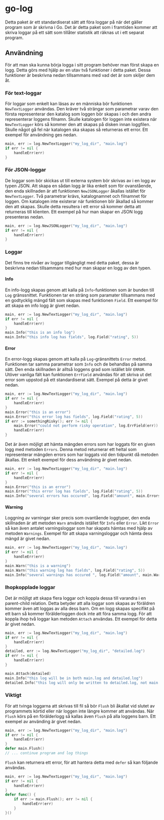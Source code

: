 # go-log
Detta paket är ett standardiserat sätt att föra loggar på när det gäller program som är skrivna i Go. Det är detta paket som i framtiden kommer att skriva loggar på ett sätt som tillåter statistik att räknas ut i ett separat program.

## Användning
För att man ska kunna börja logga i sitt program behöver man först skapa en logg. Detta görs med hjälp av en utav två funktioner i detta paket. Dessa funktioner är beskrivna nedan tillsammans med vad det är som skiljer dem åt. 

### För text-loggar
För loggar som enkelt kan läsas av en människa bör funktionen `NewTextLogger` användas. Den kräver två strängar som parametrar varav den första representerar den katalog som loggen bör skapas i och den andra representerar loggens filnamn. Skulle katalogen för loggen inte existera när `NewTextLogger` körs så kommer den att skapas på disken innan loggfilen. Skulle något gå fel när katalogen ska skapas så returneras ett error. Ett exempel för användning ges nedan.
```go
main, err := log.NewTextLogger("my_log_dir", "main.log")
if err != nil {
    handleErr(err)
}
```

### För JSON-loggar
De loggar som bör skickas ut till externa system bör skrivas av i en logg av typen JSON. Att skapa en sådan logg är lika enkelt som för ovanstående, den enda skillnaden är att funktionen `NewJSONLogger` åkallas istället för `NewTextLogger`. Två parametrar krävs, katalognamnet och filnamnet för loggen. Om katalogen inte existerar när funktionen blir åkallad så kommer den att skapas. Skulle detta resultera i ett error så kommer detta att returneras till klienten. Ett exempel på hur man skapar en JSON logg presenteras nedan. 
```go
main, err := log.NewJSONLogger("my_log_dir", "main.log")
if err != nil {
    handleErr(err)
}
```

### Loggar
Det finns tre nivåer av loggar tillgängligt med detta paket, dessa är beskrivna nedan tillsammans med hur man skapar en logg av den typen.

#### Info 
En info-logg skapas genom att kalla på `Info`-funktionen som är bunden till `Log` gränssnittet. Funktionen tar en sträng som paramater tillsammans med en godtycklig mängd fält som skapas med funktionen `Field`. Ett exempel för att skapa en info logg är givet nedan.
```go
main, err := log.NewTextLogger("my_log_dir", "main.log")
if err != nil {
    handleErr(err)
}
main.Info("this is an info log")
main.Info("this info log has fields", log.Field("rating", 5))
```

#### Error
En error-logg skapas genom att kalla på `Log`-gränsnittets `Error` metod. Funktionen tar samma parametrar som `Info` och de behandlas på samma sätt. Den enda skillnaden är alltså loggens grad som istället blir `ERROR`. Utöver vanliga fält kan funktionen `ErrField` användas för att skriva ut det error som uppstod på ett standardiserat sätt. Exempel på detta är givet nedan.
```go
main, err := log.NewTextLogger("my_log_dir", "main.log")
if err != nil {
    handleErr(err)
}
main.Error("this is an error")
main.Error("this error log has fields", log.Field("rating", 5))
if err := somethingRisky(); err != nil {
    main.Error("could not perform risky operation", log.ErrField(err))
    handleErr(err)
}
```
Det är även möjligt att hämta mängden errors som har loggats för en given logg med metoden `Errors`. Denna metod returnerar ett heltal som representerar mängden errors som har loggats vid den tidpunkt då metoden åkallas. Ett enkelt exempel för dess användning är givet nedan.
```go
main, err := log.NewTextLogger("my_log_dir", "main.log")
if err != nil {
    handleErr(err)
}
main.Error("this is an error")
main.Error("this error log has fields", log.Field("rating", 5))
main.Info("several errors has occured", log.Field("amount", main.Errors()))
```

#### Warning
Loggning av varningar sker precis som ovantående loggtyper, den enda skillnaden är att metoden `Warn` används istället för `Info` eller `Error`. Likt `Error` så kan även antalet varningsloggar som har skapats hämtas med hjälp av metoden `Warnings`. Exempel för att skapa varningsloggar och hämta dess mängd är givet nedan.
```go
main, err := log.NewTextLogger("my_log_dir", "main.log")
if err != nil {
    handleErr(err)
}
main.Warn("this is a warning")
main.Warn("this warning log has fields", log.Field("rating", 5))
main.Info("several warnings has occured ", log.Field("amount", main.Warnings()))
```

### Ihopkopplade loggar
Det är möjligt att skapa flera loggar och koppla dessa till varandra i en parent-child relation. Detta betyder att alla loggar som skapas av föräldren kommer även att loggas av alla dess barn. Om en logg skapas specifikt på ett barn så kommer förälderloggen dock inte att föra samma logg. För att koppla ihop två loggar kan metoden `Attach` användas. Ett exempel för detta är givet nedan.
```go
main, err := log.NewTextLogger("my_log_dir", "main.log")
if err != nil {
    handleErr(err)
}
detailed, err := log.NewTextLogger("my_log_dir", "detailed.log")
if err != nil {
    handleErr(err)
}

main.Attach(detailed)
main.Info("this log will be in both main.log and detailed.log")
detailed.Info("this log will only be written to detailed.log, not main.log")
```

### Viktigt
För att tvinga loggarna att skrivas till fil så bör `Flush` bli åkallat vid slutet av programmets körtid eller när loggen inte längre kommer att användas. När `Flush` körs på en förälderlogg så kallas även `Flush` på alla loggens barn. Ett exempel av använding är givet nedan.
```go
main, err := log.NewTextLogger("my_log_dir", "main.log")
if err != nil {
    handleErr(err)
}
defer main.Flush()
// ... continue program and log things
```
`Flush` kan returnera ett error, för att hantera detta med `defer` så kan följande användas.
```go
main, err := log.NewTextLogger("my_log_dir", "main.log")
if err != nil {
    handleErr(err)
}
defer func() {
    if err := main.Flush(); err != nil {
        handleErr(err)
    }
}()
```